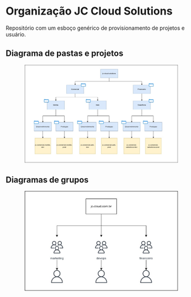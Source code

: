 # Organização JC Cloud Solutions

Repositório com um esboço genérico de provisionamento de projetos e usuário.

## Diagrama de pastas e projetos

<p align="center">
 <img src="/diagramas/dia-jc-cloud-organizacao.jpg?raw=true" alt="jc-cloud-organizacao" width="80%" height="50%" />
</p>

## Diagramas de grupos

<p align="center">
 <img src="/diagramas/dia-jc-cloud-grupos.jpg?raw=true" alt="jc-cloud-organizacao" width="80%" height="50%" />
</p>